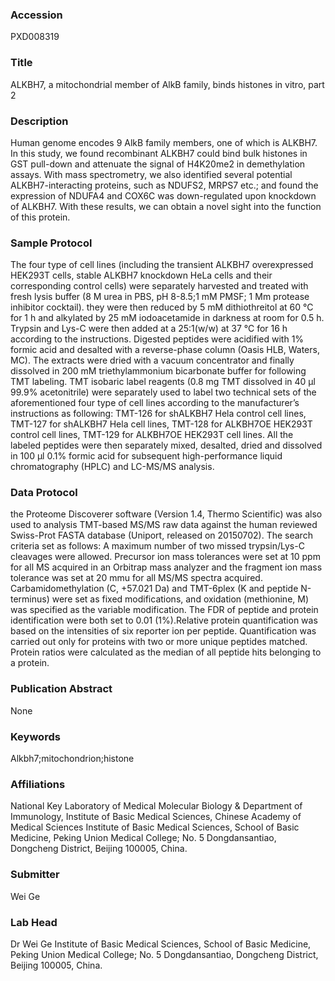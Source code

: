 ### Accession
PXD008319

### Title
ALKBH7, a mitochondrial member of AlkB family, binds histones in vitro, part 2

### Description
Human genome encodes 9 AlkB family members, one of which is ALKBH7. In this study, we found recombinant ALKBH7 could bind bulk histones in GST pull-down and attenuate the signal of H4K20me2 in demethylation assays. With mass spectrometry, we also identified several potential ALKBH7-interacting proteins, such as NDUFS2, MRPS7 etc.; and found the expression of NDUFA4 and COX6C was down-regulated upon knockdown of ALKBH7. With these results, we can obtain a novel sight into the function of this protein.

### Sample Protocol
The four type of cell lines (including the transient ALKBH7 overexpressed HEK293T cells, stable ALKBH7 knockdown HeLa cells and their corresponding control cells) were separately harvested and treated with fresh lysis buffer (8 M urea in PBS, pH 8-8.5;1 mM PMSF; 1 Mm protease inhibitor cocktail). they were then reduced by 5 mM dithiothreitol at 60 °C for 1 h and alkylated by 25 mM iodoacetamide in darkness at room for 0.5 h. Trypsin and Lys-C were then added at a 25:1(w/w) at 37 °C for 16 h according to the instructions. Digested peptides were acidified with 1% formic acid and desalted with a reverse-phase column (Oasis HLB, Waters, MC). The extracts were dried with a vacuum concentrator and finally dissolved in 200 mM triethylammonium bicarbonate buffer for following TMT labeling. TMT isobaric label reagents (0.8 mg TMT dissolved in 40 μl 99.9% acetonitrile) were separately used to label two technical sets of the aforementioned four type of cell lines according to the manufacturer’s instructions as following: TMT-126 for shALKBH7 Hela control cell lines, TMT-127 for shALKBH7 Hela cell lines, TMT-128 for ALKBH7OE HEK293T control cell lines, TMT-129 for ALKBH7OE HEK293T cell lines. All the labeled peptides were then separately mixed, desalted, dried and dissolved in 100 μl 0.1% formic acid for subsequent high-performance liquid chromatography (HPLC) and LC-MS/MS analysis.

### Data Protocol
the Proteome Discoverer software (Version 1.4, Thermo Scientific) was also used to analysis TMT-based MS/MS raw data against the human reviewed Swiss-Prot FASTA database (Uniport, released on 20150702). The search criteria set as follows: A maximum number of two missed trypsin/Lys-C cleavages were allowed. Precursor ion mass tolerances were set at 10 ppm for all MS acquired in an Orbitrap mass analyzer and the fragment ion mass tolerance was set at 20 mmu for all MS/MS spectra acquired. Carbamidomethylation (C, +57.021 Da) and TMT-6plex (K and peptide N-terminus) were set as fixed modifications, and oxidation (methionine, M) was specified as the variable modification. The FDR of peptide and protein identification were both set to 0.01 (1%).Relative protein quantification was based on the intensities of six reporter ion per peptide. Quantification was carried out only for proteins with two or more unique peptides matched. Protein ratios were calculated as the median of all peptide hits belonging to a protein.

### Publication Abstract
None

### Keywords
Alkbh7;mitochondrion;histone

### Affiliations
National Key Laboratory of Medical Molecular Biology & Department of Immunology, Institute of Basic Medical Sciences, Chinese Academy of Medical Sciences 
Institute of Basic Medical Sciences, School of Basic Medicine, Peking Union Medical College; No. 5 Dongdansantiao, Dongcheng District, Beijing 100005, China.

### Submitter
Wei Ge

### Lab Head
Dr Wei Ge
Institute of Basic Medical Sciences, School of Basic Medicine, Peking Union Medical College; No. 5 Dongdansantiao, Dongcheng District, Beijing 100005, China.


